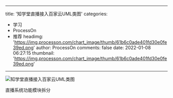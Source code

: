 
---
title: '知学堂直播接入百家云UML类图'
categories: 
 - 学习
 - ProcessOn
 - 推荐
headimg: 'https://img.processon.com/chart_image/thumb/61b6c0ade401fd30e0fe39ed.png'
author: ProcessOn
comments: false
date: 2022-01-08 06:27:15
thumbnail: 'https://img.processon.com/chart_image/thumb/61b6c0ade401fd30e0fe39ed.png'
---

<div>   
<img class="thumb" alt="知学堂直播接入百家云UML类图" src="https://img.processon.com/chart_image/thumb/61b6c0ade401fd30e0fe39ed.png" referrerpolicy="no-referrer">
<p>直播系统功能模块拆分</p>  
</div>
            